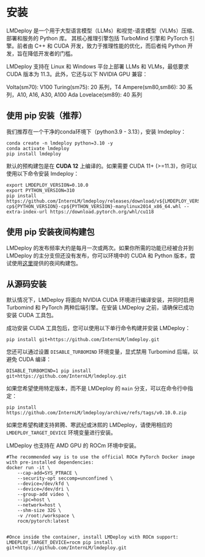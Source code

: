 # 安装

LMDeploy 是一个用于大型语言模型（LLMs）和视觉-语言模型（VLMs）压缩、部署和服务的 Python 库。
其核心推理引擎包括 TurboMind 引擎和 PyTorch 引擎。前者由 C++ 和 CUDA 开发，致力于推理性能的优化，而后者纯 Python 开发，旨在降低开发者的门槛。

LMDeploy 支持在 Linux 和 Windows 平台上部署 LLMs 和 VLMs，最低要求 CUDA 版本为 11.3。此外，它还与以下 NVIDIA GPU 兼容：

Volta(sm70): V100
Turing(sm75): 20 系列，T4
Ampere(sm80,sm86): 30 系列，A10, A16, A30, A100
Ada Lovelace(sm89): 40 系列

## 使用 pip 安装（推荐）

我们推荐在一个干净的conda环境下（python3.9 - 3.13），安装 lmdeploy：

```shell
conda create -n lmdeploy python=3.10 -y
conda activate lmdeploy
pip install lmdeploy
```

默认的预构建包是在 **CUDA 12** 上编译的。如果需要 CUDA 11+ (>=11.3)，你可以使用以下命令安装 lmdeploy：

```shell
export LMDEPLOY_VERSION=0.10.0
export PYTHON_VERSION=310
pip install https://github.com/InternLM/lmdeploy/releases/download/v${LMDEPLOY_VERSION}/lmdeploy-${LMDEPLOY_VERSION}+cu118-cp${PYTHON_VERSION}-cp${PYTHON_VERSION}-manylinux2014_x86_64.whl --extra-index-url https://download.pytorch.org/whl/cu118
```

## 使用 pip 安装夜间构建包

LMDeploy 的发布频率大约是每月一次或两次。如果你所需的功能已经被合并到 LMDeploy 的主分支但还没有发布，你可以环境中的 CUDA 和 Python 版本，尝试使用[这里](https://github.com/zhyncs/lmdeploy-build)提供的夜间构建包。

## 从源码安装

默认情况下，LMDeploy 将面向 NVIDIA CUDA 环境进行编译安装，并同时启用 Turbomind 和 PyTorch 两种后端引擎。在安装 LMDeploy 之前，请确保已成功安装 CUDA 工具包。

成功安装 CUDA 工具包后，您可以使用以下单行命令构建并安装 LMDeploy：

```shell
pip install git+https://github.com/InternLM/lmdeploy.git
```

您还可以通过设置 `DISABLE_TURBOMIND` 环境变量，显式禁用 Turbomind 后端，以避免 CUDA 编译：

```shell
DISABLE_TURBOMIND=1 pip install git+https://github.com/InternLM/lmdeploy.git
```

如果您希望使用特定版本，而不是 LMDeploy 的 `main` 分支，可以在命令行中指定：

```shell
pip install https://github.com/InternLM/lmdeploy/archive/refs/tags/v0.10.0.zip
```

如果您希望构建支持昇腾、寒武纪或沐熙的 LMDeploy，请使用相应的 `LMDEPLOY_TARGET_DEVICE` 环境变量进行安装。

LMDeploy 也支持在 AMD GPU 的 ROCm 环境中安装。

```shell
#The recommended way is to use the official ROCm PyTorch Docker image with pre-installed dependencies:
docker run -it \
    --cap-add=SYS_PTRACE \
    --security-opt seccomp=unconfined \
    --device=/dev/kfd \
    --device=/dev/dri \
    --group-add video \
    --ipc=host \
    --network=host \
    --shm-size 32G \
    -v /root:/workspace \
    rocm/pytorch:latest


#Once inside the container, install LMDeploy with ROCm support:
LMDEPLOY_TARGET_DEVICE=rocm pip install  git+https://github.com/InternLM/lmdeploy.git
```
